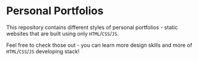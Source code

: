 # Personal Portfolios

This repository contains different styles of personal portfolios -
static websites that are built using only `HTML`/`CSS`/`JS`.

Feel free to check those out - you can learn more design skills
and more of `HTML`/`CSS`/`JS` developing stack!
